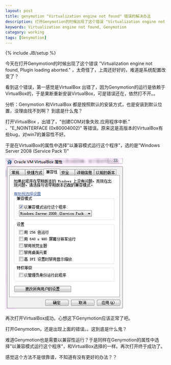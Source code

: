 ```yaml
---
layout: post
title: genymotion "Virtualization engine not found" 错误的解决办法
description: 打开Genymotion的时候出现了这个错误 "Virtualization engine not found, Plugin loading aborted." 
keywords: Virtualization engine not found, Genymotion
category: working
tags: [Genymotion]
---
```

{% include JB/setup %}

今天在打开Genymotion的时候出现了这个错误 "Virtualization engine not found, Plugin loading aborted." ，太奇怪了，上周还好好的，难道是系统配置改变了？

看到这个错误，第一感觉是VirtualBox 出错了，因为Genymotion的运行是依赖于VirtualBox的，于是果断重新安装VirtualBox，可是错误还在，依然打不开。。

分析：Genymotion 和VirtualBox 都是按照默认的安装方式，也是安装到默认位置，没理由找不到啊？ 到底是什么鬼？

打开VirtualBox ，出错了，"创建COM对象失败.应用程序中断." 、"E_NOINTERFACE (0x80004002)" 等错误。原来这是高版本的VirtualBox有些bug，对win7的兼容性不好。

于是在VirtualBox的属性中选择"以兼容模式运行这个程序"，选的是"Windows Server 2008 (Service Pack 1)"

![图片加载中](/images/genymotion-Virtualization-engine-not-found.png)

再次打开VirtualBox成功。心想这下Genymotion应该正常了吧。

打开Genymotion，还是出现上面的错误。。这到底是什么鬼？

难道Genymotion也是需要以兼容性运行？于是同样在Genymotion的属性中选择"以兼容模式运行这个程序"，和VirtualBox选择的一样。再次打开终于成功了。

感觉这个方法不是很靠谱，不知道有没有更好的办法？？



